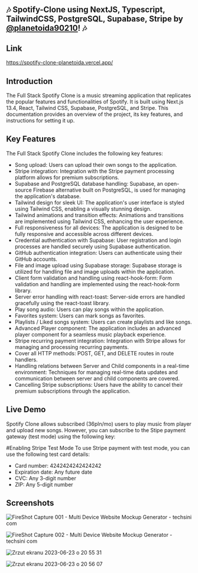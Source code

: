 ## 🎶 Spotify-Clone using NextJS, Typescript, TailwindCSS, PostgreSQL, Supabase, Stripe by [@planetoida90210](http://github.com/planetoida90210)! 🎶 

## Link 
https://spotify-clone-planetoida.vercel.app/

## Introduction
The Full Stack Spotify Clone is a music streaming application that replicates the popular features and functionalities of Spotify. 
It is built using Next.js 13.4, React, Tailwind CSS, Supabase, PostgreSQL, and Stripe. This documentation provides an overview of the project, 
its key features, and instructions for setting it up.

## Key Features
The Full Stack Spotify Clone includes the following key features:

- Song upload: Users can upload their own songs to the application.
- Stripe integration: Integration with the Stripe payment processing platform allows for premium subscriptions.
- Supabase and PostgreSQL database handling: Supabase, an open-source Firebase alternative built on PostgreSQL, is used for managing the application's database.
- Tailwind design for sleek UI: The application's user interface is styled using Tailwind CSS, enabling a visually stunning design.
- Tailwind animations and transition effects: Animations and transitions are implemented using Tailwind CSS, enhancing the user experience.
- Full responsiveness for all devices: The application is designed to be fully responsive and accessible across different devices.
- Credential authentication with Supabase: User registration and login processes are handled securely using Supabase authentication.
- GitHub authentication integration: Users can authenticate using their GitHub accounts.
- File and image upload using Supabase storage: Supabase storage is utilized for handling file and image uploads within the application.
- Client form validation and handling using react-hook-form: Form validation and handling are implemented using the react-hook-form library.
- Server error handling with react-toast: Server-side errors are handled gracefully using the react-toast library.
- Play song audio: Users can play songs within the application.
- Favorites system: Users can mark songs as favorites.
- Playlists / Liked songs system: Users can create playlists and like songs.
- Advanced Player component: The application includes an advanced player component for a seamless music playback experience.
- Stripe recurring payment integration: Integration with Stripe allows for managing and processing recurring payments.
- Cover all HTTP methods: POST, GET, and DELETE routes in route handlers.
- Handling relations between Server and Child components in a real-time environment: Techniques for managing real-time data updates and communication between server and child components are covered.
- Cancelling Stripe subscriptions: Users have the ability to cancel their premium subscriptions through the application.

## Live Demo
Spotify Clone allows subscribed (36pln/mo) users to play music from player and upload new songs. 
However, you can subscribe to the Stipe payment gateway (test mode) using the following key:

#Enabling Stripe Test Mode
To use Stripe payment with test mode, you can use the following test card details:

- Card number: 4242424242424242 
- Expiration date: Any future date 
- CVC: Any 3-digit number 
- ZIP: Any 5-digit number

## Screenshots

![FireShot Capture 001 - Multi Device Website Mockup Generator - techsini com](https://github.com/planetoida90210/spotify-clone/assets/47723901/dcf2df8e-57fc-435b-af01-65c8f66ceeca)

![FireShot Capture 002 - Multi Device Website Mockup Generator - techsini com](https://github.com/planetoida90210/spotify-clone/assets/47723901/75616e98-97a3-4e4e-b102-34a1b37e48a8)

![Zrzut ekranu 2023-06-23 o 20 55 31](https://github.com/planetoida90210/spotify-clone/assets/47723901/38b53c9b-5371-42b9-8ce1-7cdd257a098c)

![Zrzut ekranu 2023-06-23 o 20 56 07](https://github.com/planetoida90210/spotify-clone/assets/47723901/391d7c3b-fb71-4819-bc60-a1142e3787e3)


